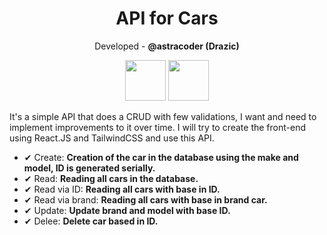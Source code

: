 <h1 align="center">API for Cars</h1>
<p align="center">Developed - <b>@astracoder (Drazic)</b></p>

<p align="center">
  <img width=65 height=65 src="https://cdn.jsdelivr.net/gh/devicons/devicon@latest/icons/nodejs/nodejs-original-wordmark.svg" />
  <img width="65" height="65" src="https://cdn.jsdelivr.net/gh/devicons/devicon/icons/postgresql/postgresql-original.svg" />
</p>

<p>
  It's a simple API that does a CRUD with few validations, I want and need to implement improvements to it over time. I will try to create the front-end using React.JS and TailwindCSS and use this API.
</p>

- ✔ Create: **Creation of the car in the database using the make and model, ID is generated serially.**
- ✔ Read: **Reading all cars in the database.**
- ✔ Read via ID: **Reading all cars with base in ID.**
- ✔ Read via brand: **Reading all cars with base in brand car.**
- ✔ Update: **Update brand and model with base ID.**
- ✔ Delee: **Delete car based in ID.**

